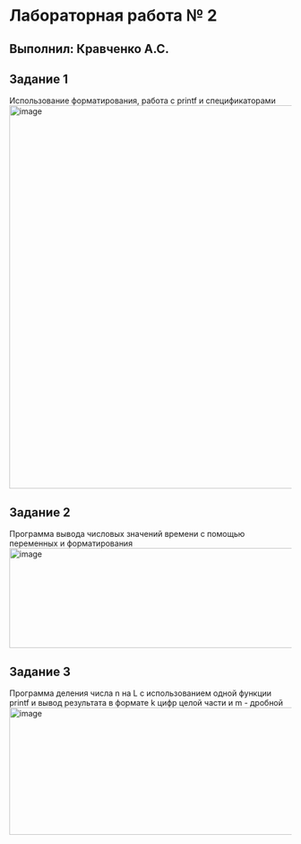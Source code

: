 <h1>Лабораторная работа № 2</h1>

<h2>Выполнил: Кравченко А.С.</h2>

<h2>Задание 1</h2> Использование форматирования, работа с printf и спецификаторами

<img width="728" height="683" alt="image" src="https://github.com/user-attachments/assets/eade7c24-ee3c-4389-883d-90d45370e763" />

<h2>Задание 2</h2> Программа вывода числовых значений времени с помощью переменных и форматирования

<img width="803" height="178" alt="image" src="https://github.com/user-attachments/assets/d044cbc1-fe16-4bce-bbb3-bab94be05777" />

<h2>Задание 3</h2> Программа деления числа n на L с использованием одной функции printf  и вывод
результата в формате k цифр целой части и m - дробной<br>

<img width="531" height="227" alt="image" src="https://github.com/user-attachments/assets/cd3320f7-c0ce-4fbf-8900-b5d059eda44b" />






